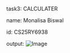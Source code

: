 task3: CALCULATER

name: Monalisa Biswal

id: CS25RY6938

output: 
![Image](https://github.com/user-attachments/assets/b78c71a9-9a10-4522-bb66-0f1acca355bf)


